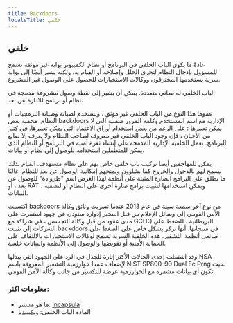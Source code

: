 ```yaml
---
title: Backdoors
localeTitle: خلفي
---
```

## خلفي

عادةً ما يكون الباب الخلفي في البرنامج أو نظام الكمبيوتر بوابة غير موثقة تسمح للمسؤول بإدخال النظام لتحري الخلل وإصلاحه أو القيام به. ولكنه يشير أيضًا إلى بوابة سرية يستخدمها المخترقون ووكالات الاستخبارات للحصول على الوصول غير المشروع.

الباب الخلفي له معاني متعددة. يمكن أن يشير إلى نقطة وصول مشروعة مدمجة في نظام أو برنامج للادارة عن بعد.

عموما هذا النوع من الباب الخلفي غير موثق ، ويستخدم لصيانة وصيانة البرمجيات أو النظام. محمية بعض backdoors الإدارية مع اسم المستخدم وكلمة المرور ضمنية التي لا يمكن تغييرها ؛ على الرغم من بعض استخدام أوراق الاعتماد التي يمكن تغييرها. في كثير من الأحيان ، فإن وجود الباب الخلفي غير معروف لصاحب النظام ولا يعرف إلا صانع البرنامج. تعمل الخلفية الإدارية المدمجة على إنشاء ثغرة أمنية في البرنامج أو النظام الذي يمكن للمتطفلين استخدامه للوصول إلى نظام أو بيانات.

يمكن للمهاجمين أيضا تركيب باب خلفي خاص بهم على نظام مستهدف. القيام بذلك يسمح لهم بالدخول والخروج كما يشاؤون ويمنحهم إمكانية الوصول عن بعد للنظام. غالبًا ما يطلق على البرامج الضارة المثبتة على أنظمة لهذا الغرض اسم "طروادة" للوصول عن بعد ، أو RAT ، ويمكن استخدامها لتثبيت برامج ضارة أخرى على النظام أو لتصفية البيانات.

اكتسبت backdoors من نوع آخر سمعة سيئة في عام 2013 عندما تسربت وثائق وكالة الأمن القومي إلى وسائل الإعلام من قبل المخبر إدوارد سنودن عن جهود استمرت على مدى عقود من قبل وكالة التجسس ، في شراكة مع GCHQ البريطانية ، للضغط على الشركات إلى تثبيت backdoors في منتجاتها. أنها تركز بشكل خاص على الضغط على صانعي أنظمة التشفير. هذه الخلفية السرية تسمح لوكالات الاستخبارات بالالتفاف على الحماية الأمنية أو تقويضها والوصول إلى الأنظمة والبيانات خلسة.

وقد اشتملت إحدى الحالات الأكثر إثارة للجدل في الرد على الجهود التي يبذلها NSA لإضعاف عمدا خوارزمية التشفير المعروفة باسم NIST SP800-90 Dual Ec Prng بحيث تكون أي بيانات مشفرة مع الخوارزمية عرضة للتكسير من جانب وكالة الأمن القومي.

### معلومات اكثر:

*   ما هو مستتر: [Incapsula](https://www.incapsula.com/web-application-security/backdoor-shell-attack.html)
*   المادة الباب الخلفي: [ويكيبيديا](https://en.wikipedia.org/wiki/Backdoor_(computing))